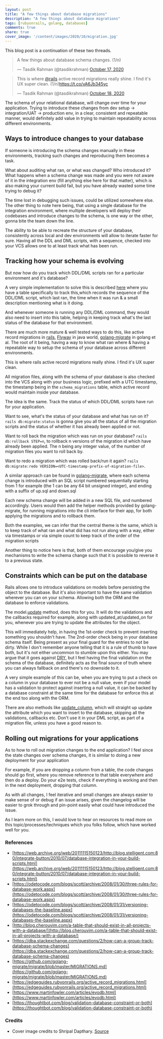 ```yaml
---
layout: post
title: "A few things about database migrations"
description: "A few things about database migrations"
tags: [rubyonrails, golang, databases]
comments: true
share: true
cover_image: '/content/images/2020/10/migration.jpg'
---
```


This blog post is a continuation of these two threads.

<blockquote class="twitter-tweet"><p lang="en" dir="ltr">A few things about database schema changes. (1/n)</p>&mdash; Tasdik Rahman (@tasdikrahman) <a href="https://twitter.com/tasdikrahman/status/1317490663613624320?ref_src=twsrc%5Etfw">October 17, 2020</a></blockquote> <script async src="https://platform.twitter.com/widgets.js" charset="utf-8"></script>

<blockquote class="twitter-tweet"><p lang="en" dir="ltr">This is where <a href="https://twitter.com/rails?ref_src=twsrc%5Etfw">@rails</a> active record migrations really shine. I find it&#39;s UX super clean. (1/n)<a href="https://t.co/vA6Jb345yc">https://t.co/vA6Jb345yc</a></p>&mdash; Tasdik Rahman (@tasdikrahman) <a href="https://twitter.com/tasdikrahman/status/1317695102924451840?ref_src=twsrc%5Etfw">October 18, 2020</a></blockquote> <script async src="https://platform.twitter.com/widgets.js" charset="utf-8"></script>

The schema of your relational database, will change over time for your application. Trying to introduce these changes from dev setup -> integration/UAT -> production env, in a clear, consistent and repeatable manner, would definitely add value in trying to maintain repeatability across different environments.

## Ways to introduce changes to your database

If someone is introducing the schema changes manually in these environments, tracking such changes and reproducing them becomes a task.

What about auditing what ran, or what was changed? Who introduced it? What happens when a schema change was made and you were not aware of it in the integration env (fill anything else here for that matter), which is also making your current build fail, but you have already wasted some time trying to debug it?

The time lost in debugging such issues, could be utilized somewhere else. The other thing to note here being, that using a single database for the integration environment, where multiple developers will deploy their codebases and introduce changes to the schema, is one way or the other, gonna bite the team down the line.

The ability to be able to recreate the structure of your database, consistently across local and dev environments will allow to iterate faster for sure. Having all the DDL and DML scripts, with a sequence, checked into your VCS allows one to at least track what has been run.

## Tracking how your schema is evolving

But now how do you track which DDL/DML scripts ran for a particular environment and it's database?

A very simple implementation to solve this is described [here](http://blog.cherouvim.com/a-table-that-should-exist-in-all-projects-with-a-database/) where you have a table specifically to track this,which records the sequence of the DDL/DML script, which last ran, the time when it was run & a small description mentioning what is it doing.

And whenever someone is running any DDL/DML command, they would also need to insert into this table, helping in keeping track what's the last status of the database for that environment.

There are much more mature & well tested ways to do this, like active record migrations in [rails](https://rubyonrails.org), [Flyway](https://flywaydb.org/) in java world, [golang-migrate](https://github.com/golang-migrate/migrate/) in golang et al. The root of it being, having a way to know what ran where & having a repeatable way to setup the schema of your database across different environments.

This is where rails active record migrations really shine. I find it's UX super clean.

All migration files, along with the schema of your database is also checked into the VCS along with your business logic, prefixed with a UTC timestamp, the timestamp being in the `schema_migrations` table, which active record would maintain inside your database.

The idea is the same. Track the status of which DDL/DML scripts have run for your application.

Want to see, what's the status of your database and what has run on it? `rails db:migrate:status` is gonna give you all the status of all the migration scripts and the status of whether it has already been applied or not.

Want to roll back the migration which was run on your database? `rails db:rollback STEP=n`, to rollback n versions of the migration id which have already been applied. The n being any integer value, of the number of migration files you want to roll back by.

Want to redo a migration which was rolled back/run it again? `rails db:migrate:redo VERSION=<UTC-timestamp-prefix-of-migration-file>`.

A similar approach can be found in [golang-migrate](https://github.com/golang-migrate/migrate), where each schema change is introduced with an SQL script numbered sequentially starting from 1 for example (the 1 can be any 64 bit unsigned integer), and ending with a suffix of up.sql and down.sql

Each new schema change will be added in a new SQL file, and numbered accordingly. Users would then add the helper methods provided by golang-migrate, for running migrations into the cli interface for their app, for both applying the migrations and to rollback them.

Both the examples, we can infer that the central theme is the same, which is to keep track of what ran and what did has not run along with a way, either via timestamps or via simple count to keep track of the order of the migration scripts

Another thing to notice here is that, both of them encourage you/give you mechanisms to write the schema change such that it is possible to reverse it to a previous state.

## Constraints which can be put on the database

Rails allows one to introduce validations on models before persisting the object to the database. But it's also important to have the same validation wherever you can on your schema. Allowing both the ORM and the database to enforce validations.

The model.[update](https://apidock.com/rails/ActiveRecord/Persistence/update) method, does this for you. It will do the validations and the callbacks required for example, along with updated_at/updated_on for you, whenever you are trying to update the attributes for the object.

This will immediately help, in having the 1st-order check to prevent inserting something you shouldn't have. The 2nd-order check being in your database schema itself. Being present as your final guard for the entries to not be dirty. While I don't remember anyone telling that it is a rule of thumb to have both, but it's not either uncommon to stumble upon this either. You may argue that it goes against [DRY](https://en.wikipedia.org/wiki/Don%27t_repeat_yourself), but I feel having the final validation on the schema of the database, definitely acts as the final source of truth where you can always fallback on and there's no downside to it.

A very simple example of this can be, when you are trying to put a check on a column in your database to ever not be a null value, even if your model has a validation to protect against inserting a null value, it can be backed by a database constraint at the same time for the database for enforce this at the end too along with the ORM.

There are also methods like [update_column](https://apidock.com/rails/ActiveRecord/Persistence/update_column), which will straight up update the attribute which you want to insert to the database, skipping all the validations, callbacks etc. Don't use it in your DML script, as part of a migration file, unless you have a good reason to.

## Rolling out migrations for your applications

As to how to roll out migration changes to the end application? I feel since the state changes over schema changes, it is similar to doing a new deployment for your application

For example, if you are dropping a column from a table, the code changes should go first, where you remove reference to that table everywhere and then do a deploy. Do your e2e tests, check if everything is working and then in the next deployment, dropping that column.

As with all changes, I feel iterative and small changes are always easier to make sense of or debug if an issue arises, given the changelog will be easier to grok through and pin-point easily what could have introduced the issue.

As I learn more on this, I would love to hear on resources to read more on this topic/processes/techniques which you folks follow, which have worked well for you.

### References

- [https://web.archive.org/web/20111115150123/http://blog.stelligent.com:80/integrate-button/2010/07/database-integration-in-your-build-scripts.html](https://web.archive.org/web/20111115150123/http://blog.stelligent.com:80/integrate-button/2010/07/database-integration-in-your-build-scripts.html)
- [https://odetocode.com/blogs/scott/archive/2008/01/30/three-rules-for-database-work.aspx](https://odetocode.com/blogs/scott/archive/2008/01/30/three-rules-for-database-work.aspx)
- [https://odetocode.com/blogs/scott/archive/2008/01/31/versioning-databases-the-baseline.aspx](https://odetocode.com/blogs/scott/archive/2008/01/31/versioning-databases-the-baseline.aspx)
- [http://blog.cherouvim.com/a-table-that-should-exist-in-all-projects-with-a-database/](http://blog.cherouvim.com/a-table-that-should-exist-in-all-projects-with-a-database/)
- [https://dba.stackexchange.com/questions/2/how-can-a-group-track-database-schema-changes](https://dba.stackexchange.com/questions/2/how-can-a-group-track-database-schema-changes)
- [https://github.com/golang-migrate/migrate/blob/master/MIGRATIONS.md](https://github.com/golang-migrate/migrate/blob/master/MIGRATIONS.md)
- [https://edgeguides.rubyonrails.org/active_record_migrations.html](https://edgeguides.rubyonrails.org/active_record_migrations.html)
- [https://www.martinfowler.com/articles/evodb.html](https://www.martinfowler.com/articles/evodb.html)
- [https://thoughtbot.com/blog/validation-database-constraint-or-both](https://thoughtbot.com/blog/validation-database-constraint-or-both)

### Credits

- Cover image credits to Shripal Dapthary. [Source](https://unsplash.com/photos/3BbEYiIV7bo)
